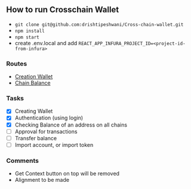 ## How to run Crosschain Wallet

 - ```git clone git@github.com:drishtipeshwani/Cross-chain-wallet.git```
 - ```npm install```
 - ```npm start```
 - create .env.local and add ```REACT_APP_INFURA_PROJECT_ID=<project-id-from-infura>```

### Routes
- [Creation Wallet](http://localhost:3000/)
- [Chain Balance](http://localhost:3000/dashboard)

### Tasks
- [x] Creating Wallet
- [x] Authentication (using login)
- [x] Checking Balance of an address on all chains 
- [ ] Approval for transactions
- [ ] Transfer balance
- [ ] Import account, or import token

### Comments
- Get Context button on top will be removed
- Alignment to be made